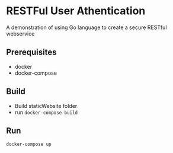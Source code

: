 # RESTFul User Athentication

A demonstration of using Go language to create a secure RESTful webservice

## Prerequisites

- docker
- docker-compose

## Build

-   Build staticWebsite folder
-   run `docker-compose build`

## Run

`docker-compose up`



